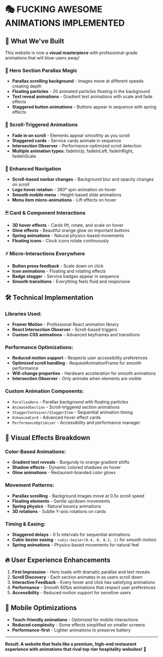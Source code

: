 # 🎭 FUCKING AWESOME ANIMATIONS IMPLEMENTED

## 🚀 **What We've Built**

This website is now a **visual masterpiece** with professional-grade animations that will blow users away!

### 🎯 **Hero Section Parallax Magic**
- **Parallax scrolling background** - Images move at different speeds creating depth
- **Floating particles** - 20 animated particles floating in the background
- **Text reveal animations** - Gradient text animations with scale and fade effects
- **Staggered button animations** - Buttons appear in sequence with spring effects

### 🌊 **Scroll-Triggered Animations**
- **Fade in on scroll** - Elements appear smoothly as you scroll
- **Staggered cards** - Service cards animate in sequence 
- **Intersection Observer** - Performance-optimized scroll detection
- **Multiple animation types**: fadeInUp, fadeInLeft, fadeInRight, fadeInScale

### 🧭 **Enhanced Navigation**
- **Scroll-based navbar changes** - Background blur and opacity changes on scroll
- **Logo hover rotation** - 360° spin animation on hover
- **Smooth mobile menu** - Height-based slide animations
- **Menu item micro-animations** - Lift effects on hover

### 🃏 **Card & Component Interactions**
- **3D hover effects** - Cards lift, rotate, and scale on hover
- **Glow effects** - Beautiful orange glow on important buttons
- **Spring animations** - Natural physics-based movements
- **Floating icons** - Clock icons rotate continuously

### ⚡ **Micro-Interactions Everywhere**
- **Button press feedback** - Scale down on click
- **Icon animations** - Floating and rotating effects
- **Badge stagger** - Service badges appear in sequence
- **Smooth transitions** - Everything feels fluid and responsive

## 🛠 **Technical Implementation**

### **Libraries Used:**
- **Framer Motion** - Professional React animation library
- **React Intersection Observer** - Scroll-based triggers
- **Custom CSS animations** - Advanced keyframes and transitions

### **Performance Optimizations:**
- **Reduced motion support** - Respects user accessibility preferences
- **Optimized scroll handling** - RequestAnimationFrame for smooth performance
- **Will-change properties** - Hardware acceleration for smooth animations
- **Intersection Observer** - Only animate when elements are visible

### **Custom Animation Components:**
- `ParallaxHero` - Parallax background with floating particles
- `AnimatedSection` - Scroll-triggered section animations
- `StaggerContainer/StaggerItem` - Sequential animation timing
- `EnhancedCard` - Advanced hover effect cards
- `PerformanceOptimizer` - Accessibility and performance manager

## 🎨 **Visual Effects Breakdown**

### **Color-Based Animations:**
- **Gradient text reveals** - Burgundy to orange gradient shifts
- **Shadow effects** - Dynamic colored shadows on hover
- **Glow animations** - Restaurant-branded color glows

### **Movement Patterns:**
- **Parallax scrolling** - Background images move at 0.5x scroll speed
- **Floating elements** - Gentle up/down movements
- **Spring physics** - Natural bouncy animations
- **3D rotations** - Subtle Y-axis rotations on cards

### **Timing & Easing:**
- **Staggered delays** - 0.1s intervals for sequential animations
- **Cubic bezier easing** - `cubic-bezier(0.4, 0, 0.2, 1)` for smooth motion
- **Spring animations** - Physics-based movements for natural feel

## 🔥 **User Experience Enhancements**

1. **First Impression** - Hero loads with dramatic parallax and text reveals
2. **Scroll Discovery** - Each section animates in as users scroll down
3. **Interactive Feedback** - Every hover and click has satisfying animations
4. **Performance** - Smooth 60fps animations that respect user preferences
5. **Accessibility** - Reduced motion support for sensitive users

## 📱 **Mobile Optimizations**

- **Touch-friendly animations** - Optimized for mobile interactions
- **Reduced complexity** - Some effects simplified on smaller screens
- **Performance-first** - Lighter animations to preserve battery

---

**Result: A website that feels like a premium, high-end restaurant experience with animations that rival top-tier hospitality websites!** 🎉